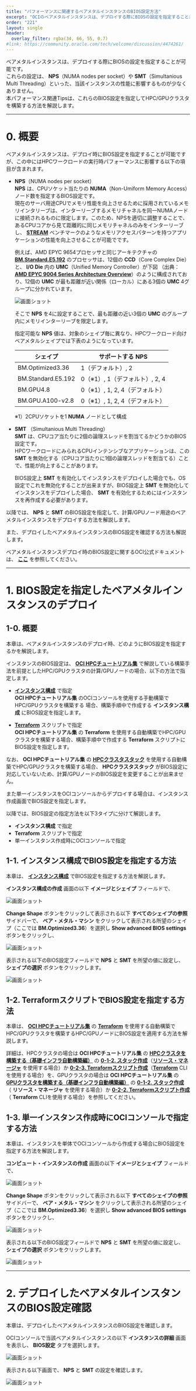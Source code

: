```yaml
---
title: "パフォーマンスに関連するベアメタルインスタンスのBIOS設定方法"
excerpt: "OCIのベアメタルインスタンスは、デプロイする際にBIOSの設定を指定することが可能です。これらの設定は、NPS（NUMA nodes per socket）やSMT（Simultanious Multi Threading）といった、当該インスタンスの性能に影響するものが少なくありません。本パフォーマンス関連Tipsは、これらのBIOS設定を指定してHPC/GPUクラスタを構築する方法を解説します。"
order: "221"
layout: single
header:
  overlay_filter: rgba(34, 66, 55, 0.7)
#link: https://community.oracle.com/tech/welcome/discussion/4474261/
---
```


ベアメタルインスタンスは、デプロイする際にBIOSの設定を指定することが可能です。  
これらの設定は、 **NPS**（NUMA nodes per socket）や **SMT**（Simultanious Multi Threading）といった、当該インスタンスの性能に影響するものが少なくありません。  
本パフォーマンス関連Tipsは、これらのBIOS設定を指定してHPC/GPUクラスタを構築する方法を解説します。

***
# 0. 概要

ベアメタルインスタンスは、デプロイ時にBIOS設定を指定することが可能ですが、この中にはHPCワークロードの実行時パフォーマンスに影響する以下の項目が含まれます。

- **NPS**（NUMA nodes per socket）  
  **NPS** は、CPUソケット当たりの **NUMA**（Non-Umiform Memory Access）ノード数を指定するBIOS設定です。  
  現在のサーバ用途CPUでメモリ性能を向上させるために採用されているメモリインタリーブは、インターリーブするメモリチャネルを同一NUMAノードに接続されるものに限定します。このため、NPSを適切に調整することで、あるCPUコアから見て距離的に同じメモリチャネルのみをインターリーブし、 **[STREAM](https://www.cs.virginia.edu/stream/)** ベンチマークのようなメモリアクセスパターンを持つアプリケーションの性能を向上させることが可能でです。

  例えば、AMD EPYC 9654プロセッサと同じアーキテクチャの **[BM.Standard.E5.192](https://docs.oracle.com/ja-jp/iaas/Content/Compute/References/computeshapes.htm#bm-standard)** のプロセッサは、12個の **CCD**（Core Complex Die）と、 **I/O Die** 内の **UMC**（Unified Memory Controller）が下図 （出典： **[AMD EPYC 9004 Series Architecture Overview](https://www.amd.com/system/files/documents/58015-epyc-9004-tg-architecture-overview.pdf)**）のように構成されており、12個の **UMC** が最も距離が近い関係（ローカル）にある3個の **UMC** 4グループに分かれています。

     ![画面ショット](figure01.png)

  そこで **NPS** を4に設定することで、最も距離の近い3個の **UMC** のグループ内にメモリインターリーブを限定します。

  指定可能な **NPS** 値は、対象のシェイプ毎に異なり、HPCワークロード向けベアメタルシェイプでは下表のようになっています。

    | シェイプ               | サポートする **NPS**          |
    | ------------------ | ----------------------- |
    | BM.Optimized3.36   | 1（デフォルト）, 2            |
    | BM.Standard.E5.192 | 0（※1）, 1（デフォルト）, 2, 4 |
    | BM.GPU4.8          | 0（※1）, 1, 2, 4（デフォルト） |
    | BM.GPU.A100-v2.8   | 0（※1）, 1, 2, 4（デフォルト） |

    ※1）2CPUソケットを1 **NUMA** ノードとして構成

- **SMT** （Simultanious Multi Threading）  
  **SMT** は、CPUコア当たりに2個の論理スレッドを割当てるかどうかのBIOS設定です。  
  HPCワークロードにみられるCPUインテンシブなアプリケーションは、この **SMT** を無効化する（CPUコア当たりに1個の論理スレッドを割当てる）ことで、性能が向上することがあります。

  BIOS設定上 **SMT** を有効化してインスタンスをデプロイした場合でも、OS設定でこれを無効化することが出来ますが、BIOS設定上 **SMT** を無効化してインスタンスをデプロイした場合、 **SMT** を有効化するためにはインスタンスを再作成する必要があります。

以降では、 **NPS** と **SMT** のBIOS設定を指定して、計算/GPUノード用途のベアメタルインスタンスをデプロイする方法を解説します。

また、デプロイしたベアメタルインスタンスのBIOS設定を確認する方法も解説します。

ベアメタルインスタンスデプロイ時のBIOS設定に関するOCI公式ドキュメントは、 **[ここ](https://docs.oracle.com/ja-jp/iaas/Content/Compute/References/bios-settings.htm#bios-settings)** を参照してください。

***
# 1. BIOS設定を指定したベアメタルインスタンスのデプロイ

## 1-0. 概要

本章は、ベアメタルインスタンスのデプロイ時、どのようにBIOS設定を指定するかを解説します。

インスタンスのBIOS設定は、 **[OCI HPCチュートリアル集](/ocitutorials/hpc/#1-oci-hpcチュートリアル集)** で解説している構築手法を前提としたHPC/GPUクラスタの計算/GPUノードの場合、以下の方法で指定します。

- **[インスタンス構成](/ocitutorials/hpc/#5-7-インスタンス構成)** で指定  
  **OCI HPCチュートリアル集** のOCIコンソールを使用する手動構築でHPC/GPUクラスタを構築する
  場合、構築手順中で作成する **インスタンス構成** にBIOS設定を指定します。

- **[Terraform](/ocitutorials/hpc/#5-12-terraform)** スクリプトで指定  
  **OCI HPCチュートリアル集** の **Terraform** を使用する自動構築でHPC/GPUクラスタを構築する場合、構築手順中で作成する **Terraform** スクリプトにBIOS設定を指定します。

なお、 **OCI HPCチュートリアル集** の **[HPCクラスタスタック](/ocitutorials/hpc/#5-10-hpcクラスタスタック)** を使用する自動構築でHPC/GPUクラスタを構築する場合、 **HPCクラスタスタック** がBIOS設定に対応していないため、計算/GPUノードのBIOS設定を変更することが出来ません。

また単一インスタンスをOCIコンソールからデプロイする場合は、インスタンス作成画面でBIOS設定を指定します。

以降では、BIOS設定の指定方法を以下3タイプに分けて解説します。

- **インスタンス構成** で指定
- **Terraform** スクリプトで指定
- 単一インスタンス作成時にOCIコンソールで指定

## 1-1. インスタンス構成でBIOS設定を指定する方法

本章は、 **[インスタンス構成](/ocitutorials/hpc/#5-7-インスタンス構成)** でBIOS設定を指定する方法を解説します。

**インスタンス構成の作成** 画面の以下 **イメージとシェイプ** フィールドで、

![画面ショット](console_page01.png)

**Change Shape** ボタンをクリックして表示される以下 **すべてのシェイプの参照** サイドバーで、 **ベア・メタル・マシン** をクリックして表示される所望のシェイプ（ここでは **BM.Optimized3.36**）を選択し **Show advanced BIOS settings**  ボタンをクリックし、

![画面ショット](console_page02.png)

表示される以下のBIOS設定フィールドで **NPS** と **SMT** を所望の値に設定し、 **シェイプの選択** ボタンをクリックします。

![画面ショット](console_page03.png)

## 1-2. TerraformスクリプトでBIOS設定を指定する方法

本章は、 **[OCI HPCチュートリアル集](/ocitutorials/hpc/#1-oci-hpcチュートリアル集)** の **[Terraform](/ocitutorials/hpc/#5-12-terraform)** を使用する自動構築でHPC/GPUクラスタを構築するHPC/GPUノードにBIOS設定を適用する方法を解説します。

詳細は、HPCクラスタの場合は **OCI HPCチュートリアル集** の **[HPCクラスタを構築する（基礎インフラ自動構築編）](/ocitutorials/hpc/spinup-hpc-cluster-withterraform/)** の **[0-1-2. スタック作成](/ocitutorials/hpc/spinup-hpc-cluster-withterraform/#0-1-2-スタック作成)**（**[リソース・マネージャ](/ocitutorials/hpc/#5-2-リソースマネージャ)** を使用する場合）か **[0-2-3. Terraformスクリプト作成](/ocitutorials/hpc/spinup-hpc-cluster-withterraform/#0-2-3-terraformスクリプト作成)**（**[Terraform](/ocitutorials/hpc/#5-12-terraform)** CLIを使用する場合）を、GPUクラスタの場合は **OCI HPCチュートリアル集** の **[GPUクラスタを構築する（基礎インフラ自動構築編）](/ocitutorials/hpc/spinup-gpu-cluster-withterraform/)** の **[0-1-2. スタック作成](/ocitutorials/hpc/spinup-gpu-cluster-withterraform/#0-1-2-スタック作成)** （ **リソース・マネージャ** を使用する場合）か **[0-2-2. Terraformスクリプト作成](/ocitutorials/hpc/spinup-gpu-cluster-withterraform/#0-2-2-terraformスクリプト作成)** （ **Terraform** CLIを使用する場合）を参照してください。

## 1-3. 単一インスタンス作成時にOCIコンソールで指定する方法

本章は、インスタンスを単体でOCIコンソールから作成する場合にBIOS設定を指定する方法を解説します。

**コンピュート・インスタンスの作成** 画面の以下 **イメージとシェイプ** フィールドで、

![画面ショット](console_page01.png)

**Change Shape** ボタンをクリックして表示される以下 **すべてのシェイプの参照** サイドバーで、 **ベア・メタル・マシン** をクリックして表示される所望のシェイプ（ここでは **BM.Optimized3.36**）を選択し **Show advanced BIOS settings**  ボタンをクリックし、

![画面ショット](console_page02.png)

表示される以下のBIOS設定フィールドで **NPS** と **SMT** を所望の値に設定し、 **シェイプの選択** ボタンをクリックします。

![画面ショット](console_page03.png)

***
# 2. デプロイしたベアメタルインスタンスのBIOS設定確認

本章は、デプロイしたベアメタルインスタンスのBIOS設定を確認します。

OCIコンソールで当該ベアメタルインスタンスの以下 **インスタンスの詳細** 画面を表示し、 **BIOS設定** タブを選択します。

![画面ショット](console_page04.png)

表示される以下画面で、 **NPS** と **SMT** の設定を確認します。

![画面ショット](console_page05.png)